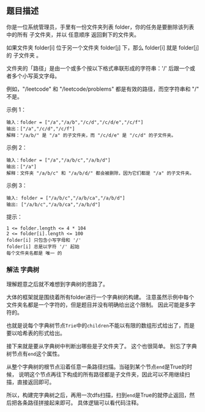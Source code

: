 ## 题目描述
你是一位系统管理员，手里有一份文件夹列表 folder，你的任务是要删除该列表中的所有 子文件夹，并以 任意顺序 返回剩下的文件夹。

如果文件夹 folder[i] 位于另一个文件夹 folder[j] 下，那么 folder[i] 就是 folder[j] 的 子文件夹 。

文件夹的「路径」是由一个或多个按以下格式串联形成的字符串：'/' 后跟一个或者多个小写英文字母。

例如，"/leetcode" 和 "/leetcode/problems" 都是有效的路径，而空字符串和 "/" 不是。

示例 1：
```
输入：folder = ["/a","/a/b","/c/d","/c/d/e","/c/f"]
输出：["/a","/c/d","/c/f"]
解释："/a/b/" 是 "/a" 的子文件夹，而 "/c/d/e" 是 "/c/d" 的子文件夹。
```
示例 2：
```
输入：folder = ["/a","/a/b/c","/a/b/d"]
输出：["/a"]
解释：文件夹 "/a/b/c" 和 "/a/b/d/" 都会被删除，因为它们都是 "/a" 的子文件夹。
```
示例 3：
```
输入: folder = ["/a/b/c","/a/b/ca","/a/b/d"]
输出: ["/a/b/c","/a/b/ca","/a/b/d"]
```

提示：
```
1 <= folder.length <= 4 * 104
2 <= folder[i].length <= 100
folder[i] 只包含小写字母和 '/'
folder[i] 总是以字符 '/' 起始
每个文件夹名都是 唯一 的
```

### 解法 字典树
理解题意之后就不难想到字典树的思路了。

大体的框架就是围绕着所有folder进行一个字典树的构建。
注意虽然示例中每个文件夹名都是一个字符的，但是题目并没有明确给出这个限制。
因此可能是多字符的。

也就是说每个字典树节点`Trie`中的`children`不能以有限的数组形式给出了，而是要以哈希表的形式给出。

接下来就是要从字典树中判断出哪些是子文件夹了。
这个也很简单。
别忘了字典树节点有`end`这个属性。

从整个字典树的根节点沿着任意一条路径扫描。当碰到某个节点`end`是True的时候，
说明这个节点再往下构成的所有路径都是子文件夹，因此可以不用继续扫描，直接返回即可。

所以，构建完字典树之后，再用一次dfs扫描，扫到`end`是True的就停止返回，然后把各条路径拼接起来即可。
具体逻辑可以看代码注释。